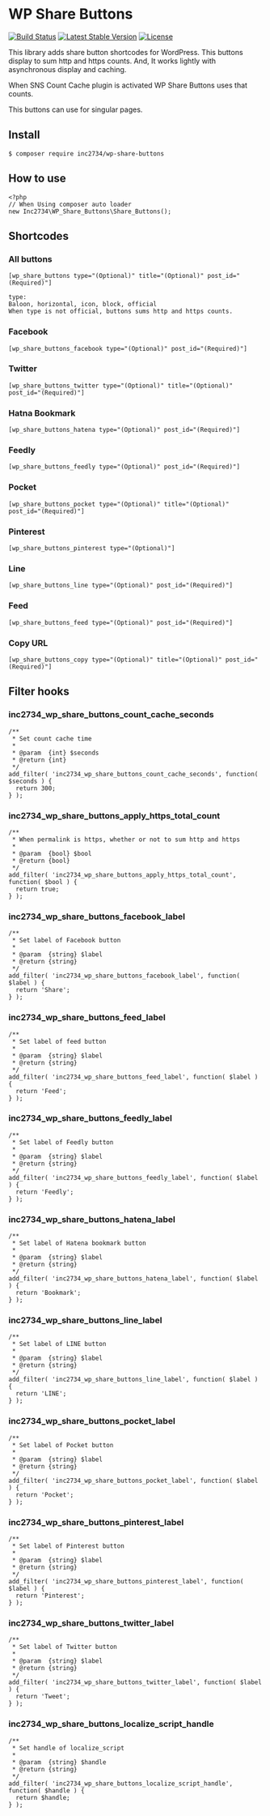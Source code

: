 # WP Share Buttons

[![Build Status](https://travis-ci.org/inc2734/wp-share-buttons.svg?branch=master)](https://travis-ci.org/inc2734/wp-share-buttons)
[![Latest Stable Version](https://poser.pugx.org/inc2734/wp-share-buttons/v/stable)](https://packagist.org/packages/inc2734/wp-share-buttons)
[![License](https://poser.pugx.org/inc2734/wp-share-buttons/license)](https://packagist.org/packages/inc2734/wp-share-buttons)

This library adds share button shortcodes for WordPress.
This buttons display to sum http and https counts.
And, It works lightly with asynchronous display and caching.

When SNS Count Cache plugin is activated WP Share Buttons uses that counts.

This buttons can use for singular pages.

## Install
```
$ composer require inc2734/wp-share-buttons
```

## How to use
```
<?php
// When Using composer auto loader
new Inc2734\WP_Share_Buttons\Share_Buttons();
```

## Shortcodes
### All buttons
```
[wp_share_buttons type="(Optional)" title="(Optional)" post_id="(Required)"]

type:
Baloon, horizontal, icon, block, official
When type is not official, buttons sums http and https counts.
```

### Facebook
```
[wp_share_buttons_facebook type="(Optional)" post_id="(Required)"]
```

### Twitter
```
[wp_share_buttons_twitter type="(Optional)" title="(Optional)" post_id="(Required)"]
```

### Hatna Bookmark
```
[wp_share_buttons_hatena type="(Optional)" post_id="(Required)"]
```

### Feedly
```
[wp_share_buttons_feedly type="(Optional)" post_id="(Required)"]
```

### Pocket
```
[wp_share_buttons_pocket type="(Optional)" title="(Optional)" post_id="(Required)"]
```

### Pinterest
```
[wp_share_buttons_pinterest type="(Optional)"]
```

### Line
```
[wp_share_buttons_line type="(Optional)" post_id="(Required)"]
```

### Feed
```
[wp_share_buttons_feed type="(Optional)" post_id="(Required)"]
```

### Copy URL
```
[wp_share_buttons_copy type="(Optional)" title="(Optional)" post_id="(Required)"]
```

## Filter hooks
### inc2734_wp_share_buttons_count_cache_seconds
```
/**
 * Set count cache time
 *
 * @param  {int} $seconds
 * @return {int}
 */
add_filter( 'inc2734_wp_share_buttons_count_cache_seconds', function( $seconds ) {
  return 300;
} );
```

### inc2734_wp_share_buttons_apply_https_total_count
```
/**
 * When permalink is https, whether or not to sum http and https
 *
 * @param  {bool} $bool
 * @return {bool}
 */
add_filter( 'inc2734_wp_share_buttons_apply_https_total_count', function( $bool ) {
  return true;
} );
```

### inc2734_wp_share_buttons_facebook_label
```
/**
 * Set label of Facebook button
 *
 * @param  {string} $label
 * @return {string}
 */
add_filter( 'inc2734_wp_share_buttons_facebook_label', function( $label ) {
  return 'Share';
} );
```

### inc2734_wp_share_buttons_feed_label
```
/**
 * Set label of feed button
 *
 * @param  {string} $label
 * @return {string}
 */
add_filter( 'inc2734_wp_share_buttons_feed_label', function( $label ) {
  return 'Feed';
} );
```

### inc2734_wp_share_buttons_feedly_label
```
/**
 * Set label of Feedly button
 *
 * @param  {string} $label
 * @return {string}
 */
add_filter( 'inc2734_wp_share_buttons_feedly_label', function( $label ) {
  return 'Feedly';
} );
```

### inc2734_wp_share_buttons_hatena_label
```
/**
 * Set label of Hatena bookmark button
 *
 * @param  {string} $label
 * @return {string}
 */
add_filter( 'inc2734_wp_share_buttons_hatena_label', function( $label ) {
  return 'Bookmark';
} );
```

### inc2734_wp_share_buttons_line_label
```
/**
 * Set label of LINE button
 *
 * @param  {string} $label
 * @return {string}
 */
add_filter( 'inc2734_wp_share_buttons_line_label', function( $label ) {
  return 'LINE';
} );
```

### inc2734_wp_share_buttons_pocket_label
```
/**
 * Set label of Pocket button
 *
 * @param  {string} $label
 * @return {string}
 */
add_filter( 'inc2734_wp_share_buttons_pocket_label', function( $label ) {
  return 'Pocket';
} );
```

### inc2734_wp_share_buttons_pinterest_label
```
/**
 * Set label of Pinterest button
 *
 * @param  {string} $label
 * @return {string}
 */
add_filter( 'inc2734_wp_share_buttons_pinterest_label', function( $label ) {
  return 'Pinterest';
} );
```

### inc2734_wp_share_buttons_twitter_label
```
/**
 * Set label of Twitter button
 *
 * @param  {string} $label
 * @return {string}
 */
add_filter( 'inc2734_wp_share_buttons_twitter_label', function( $label ) {
  return 'Tweet';
} );
```

### inc2734_wp_share_buttons_localize_script_handle
```
/**
 * Set handle of localize_script
 *
 * @param  {string} $handle
 * @return {string}
 */
add_filter( 'inc2734_wp_share_buttons_localize_script_handle', function( $handle ) {
  return $handle;
} );
```
